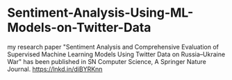 # Sentiment-Analysis-Using-ML-Models-on-Twitter-Data
my research paper "Sentiment Analysis and Comprehensive Evaluation of Supervised Machine Learning Models Using Twitter Data on Russia–Ukraine War" has been published in SN Computer Science, A Springer Nature Journal. https://lnkd.in/diBYRKnn
